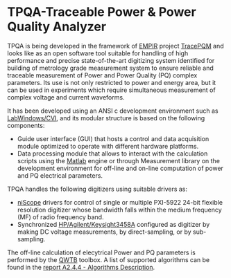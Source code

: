 

# TPQA-Traceable Power & Power Quality Analyzer


TPQA is being developed in the framework of [EMPIR](https://msu.euramet.org/calls.html) project [TracePQM](http://tracepqm.cmi.cz/)
and looks like as an open software tool suitable for handling of high performance and precise state-of-the-art digitizing system identified for
building of metrology grade measurement system to ensure reliable and traceable measurement of Power and Power Quality (PQ) complex parameters. Its use is not
only restricted to power and energy area, but it can be used in experiments which require simultaneous measurement of complex voltage and current
waveforms.

It has been developed using an ANSI c development environment such as [LabWindows/CVI](http://www.ni.com/lwcvi/i/), and  its  modular
structure is based on the following components:

 - Guide user interface (GUI) that hosts a control and data acquisition module optimized
to operate with different hardware platforms.
 - Data processing module that allows to interact with the calculation scripts using
the [Matlab](https://uk.mathworks.com/products/matlab.html)
engine or through Measurement library on the development environment for
off-line and on-line computation of power and PQ electrical parameters.

TPQA handles the following digitizers using suitable drivers as:

 - [niScope](http://sine.ni.com/nips/cds/view/p/lang/cs/nid/12638)
drivers for control of single or multiple PXI-5922 24-bit flexible resolution
digitizer whose bandwidth falls within the medium frequency (MF) of radio frequency
band.
 - Synchronized [HP/Agilent/Keysight3458A](https://www.keysight.com/en/pd-1000001297%3Aepsg%3Apro-pn-3458A/digital-multimeter-8-digit?cc=US&lc=eng)
configured as  digitizer by making DC voltage measurements, by direct-sampling, or by sub-sampling.

The off-line calculation of elecytrical Power and PQ parameters is performed by the [QWTB](https://qwtb.github.io/qwtb/)
toolbox. A list of supported algorithms can be found in the [report A2.4.4 - Algorithms Description](https://github.com/smaslan/TWM/blob/master/doc/A244%20Algorithms%20description.pdf).





